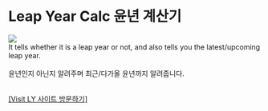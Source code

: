 # Leap Year Calc 윤년 계산기
<a href="https://dm-09.github.io/tools/Calc/LY/"><img src="https://hits.seeyoufarm.com/api/count/incr/badge.svg?url=https%3A%2F%2Fdm-09.github.io%2Ftools%2FCalc%2FLY%2F&count_bg=%233DB2C8&title_bg=%23555555&icon=&icon_color=%23E7E7E7&title=Vist+LY&edge_flat=false"/></a>
<br>It tells whether it is a leap year or not, and also tells you the latest/upcoming leap year. <br><br>
윤년인지 아닌지 알려주며 최근/다가올 윤년까지 알려줍니다.


<br><a href="https://dm-09.github.io/tools/Calc/LY">[Visit LY 사이트 방문하기]</a>
